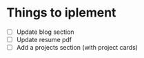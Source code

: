 # Things to iplement

- [ ] Update blog section
- [ ] Update resume pdf
- [ ] Add a projects section (with project cards)

